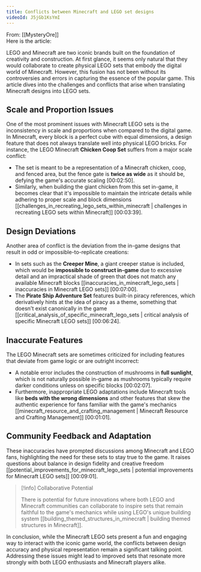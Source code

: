 ```yaml
---
title: Conflicts between Minecraft and LEGO set designs
videoId: J5jGb1KsYmI
---
```


From: [[MysteryOre]] <br/> 
Here is the article:

LEGO and Minecraft are two iconic brands built on the foundation of creativity and construction. At first glance, it seems only natural that they would collaborate to create physical LEGO sets that embody the digital world of Minecraft. However, this fusion has not been without its controversies and errors in capturing the essence of the popular game. This article dives into the challenges and conflicts that arise when translating Minecraft designs into LEGO sets.

## Scale and Proportion Issues

One of the most prominent issues with Minecraft LEGO sets is the inconsistency in scale and proportions when compared to the digital game. In Minecraft, every block is a perfect cube with equal dimensions, a design feature that does not always translate well into physical LEGO bricks. For instance, the LEGO Minecraft **Chicken Coop Set** suffers from a major scale conflict:

- The set is meant to be a representation of a Minecraft chicken, coop, and fenced area, but the fence gate is **twice as wide** as it should be, defying the game's accurate scaling <a class="yt-timestamp" data-t="00:02:50">[00:02:50]</a>.
- Similarly, when building the giant chicken from this set in-game, it becomes clear that it's impossible to maintain the intricate details while adhering to proper scale and block dimensions [[challenges_in_recreating_lego_sets_within_minecraft | challenges in recreating LEGO sets within Minecraft]] <a class="yt-timestamp" data-t="00:03:39">[00:03:39]</a>.

## Design Deviations

Another area of conflict is the deviation from the in-game designs that result in odd or impossible-to-replicate creations:

- In sets such as the **Creeper Mine**, a giant creeper statue is included, which would be **impossible to construct in-game** due to excessive detail and an impractical shade of green that does not match any available Minecraft blocks [[inaccuracies_in_minecraft_lego_sets | inaccuracies in Minecraft LEGO sets]] <a class="yt-timestamp" data-t="00:07:00">[00:07:00]</a>.
- The **Pirate Ship Adventure Set** features built-in piracy references, which derivatively hints at the idea of piracy as a theme, something that doesn't exist canonically in the game [[critical_analysis_of_specific_minecraft_lego_sets | critical analysis of specific Minecraft LEGO sets]] <a class="yt-timestamp" data-t="00:06:24">[00:06:24]</a>.

## Inaccurate Features

The LEGO Minecraft sets are sometimes criticized for including features that deviate from game logic or are outright incorrect:

- A notable error includes the construction of mushrooms in **full sunlight**, which is not naturally possible in-game as mushrooms typically require darker conditions unless on specific blocks <a class="yt-timestamp" data-t="00:02:07">[00:02:07]</a>.
- Furthermore, inappropriate LEGO adaptations include Minecraft tools like **beds with the wrong dimensions** and other features that skew the authentic experience for fans familiar with the game's mechanics [[minecraft_resource_and_crafting_management | Minecraft Resource and Crafting Management]] <a class="yt-timestamp" data-t="00:01:01">[00:01:01]</a>.

## Community Feedback and Adaptation

These inaccuracies have prompted discussions among Minecraft and LEGO fans, highlighting the need for these sets to stay true to the game. It raises questions about balance in design fidelity and creative freedom [[potential_improvements_for_minecraft_lego_sets | potential improvements for Minecraft LEGO sets]] <a class="yt-timestamp" data-t="00:09:01">[00:09:01]</a>.

> [!info] Collaborative Potential
>
> There is potential for future innovations where both LEGO and Minecraft communities can collaborate to inspire sets that remain faithful to the game's mechanics while using LEGO's unique building system [[building_themed_structures_in_minecraft | building themed structures in Minecraft]].

In conclusion, while the Minecraft LEGO sets present a fun and engaging way to interact with the iconic game world, the conflicts between design accuracy and physical representation remain a significant talking point. Addressing these issues might lead to improved sets that resonate more strongly with both LEGO enthusiasts and Minecraft players alike.